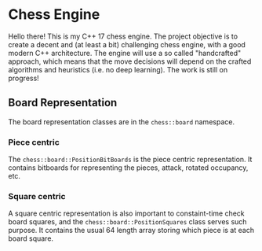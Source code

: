 # Chess Engine
Hello there! This is my C++ 17 chess engine. The project objective is to create a decent and (at least a bit) challenging chess engine, with a good modern C++ architecture. The engine will use a so called "handcrafted" approach, which means that the move decisions will depend on the crafted algorithms and heuristics (i.e. no deep learning). The work is still on progress!

## Board Representation
The board representation classes are in the `chess::board` namespace.
### Piece centric
The `chess::board::PositionBitBoards` is the piece centric representation. It contains bitboards for representing the pieces, attack, rotated occupancy, etc.
### Square centric
A square centric representation is also important to constaint-time check board squares, and the `chess::board::PositionSquares` class serves such purpose. It contains the usual 64 length array storing which piece is at each board square.
